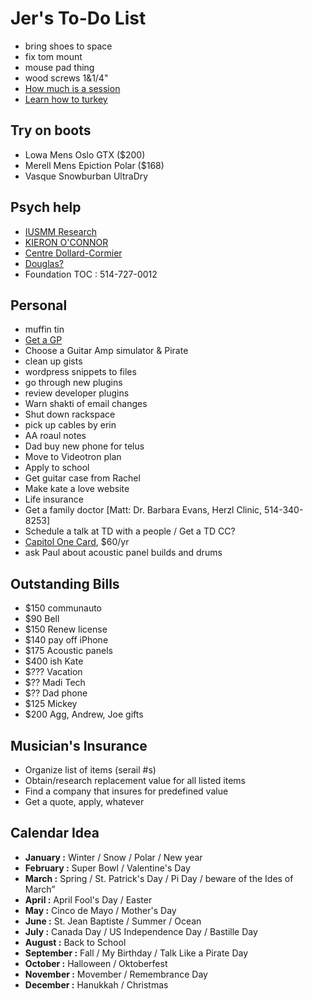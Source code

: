 # Jer's To-Do List

- bring shoes to space
- fix tom mount
- mouse pad thing
- wood screws 1&1/4"
- [How much is a session](http://objectif-couple.com)
- [Learn how to turkey](https://www.bonappetit.com/columns/vintage-ba-columns/article/julia-child-turkey-thanksgiving)

## Try on boots

- Lowa Mens Oslo GTX ($200)
- Merell Mens Epiction Polar ($168)
- Vasque Snowburban UltraDry

## Psych help

- [IUSMM Research](http://www.iusmm.ca/research.html)
- [KIERON O'CONNOR](http://www.iusmm.ca/kieronoconnor.html)
- [Centre Dollard-Cormier](http://dependancemontreal.ca/programmes-et-services/adultes)
- [Douglas?](http://www.douglas.qc.ca/?locale=en)
- Foundation TOC : 514-727-0012

## Personal

- muffin tin
- [Get a GP](http://gamf.gouv.qc.ca/index_en.html)
- Choose a Guitar Amp simulator & Pirate
- clean up gists
- wordpress snippets to files
- go through new plugins
- review developer plugins
- Warn shakti of email changes
- Shut down rackspace
- pick up cables by erin
- AA roaul notes
- Dad buy new phone for telus
- Move to Videotron plan
- Apply to school
- Get guitar case from Rachel
- Make kate a love website
- Life insurance
- Get a family doctor [Matt: Dr. Barbara Evans, Herzl Clinic, 514-340-8253]
- Schedule a talk at TD with a people / Get a TD CC?
- [Capitol One Card](http://bit.ly/28Os44b), $60/yr
- ask Paul about acoustic panel builds and drums

## Outstanding Bills

- $150 communauto
- $90 Bell
- $150 Renew license
- $140 pay off iPhone
- $175 Acoustic panels
- $400 ish Kate
- $??? Vacation
- $?? Madi Tech
- $?? Dad phone
- $125 Mickey
- $200 Agg, Andrew, Joe gifts

## Musician's Insurance

- Organize list of items (serail #s)
- Obtain/research replacement value for all listed items
- Find a company that insures for predefined value
- Get a quote, apply, whatever

## Calendar Idea

- **January :** Winter / Snow / Polar / New year
- **February :** Super Bowl / Valentine's Day
- **March :** Spring / St. Patrick's Day / Pi Day / beware of the Ides of March”
- **April :** April Fool's Day / Easter
- **May :** Cinco de Mayo / Mother's Day
- **June :** St. Jean Baptiste / Summer / Ocean
- **July :** Canada Day / US Independence Day / Bastille Day
- **August :** Back to School
- **September :** Fall / My Birthday / Talk Like a Pirate Day
- **October :** Halloween / Oktoberfest
- **November :** Movember / Remembrance Day
- **December :** Hanukkah / Christmas

